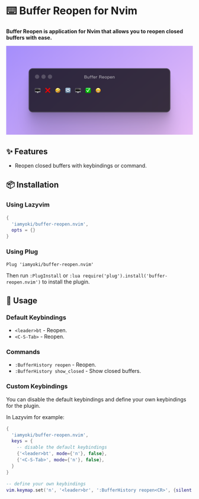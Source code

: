 # ⌨️ Buffer Reopen for Nvim

**Buffer Reopen is application for Nvim that allows you to reopen closed buffers with ease.**

![image](./Buffer-Reopen.png)

## ✨ Features

- Reopen closed buffers with keybindings or command.

## 📦 Installation

### Using Lazyvim

```lua
{
  'iamyoki/buffer-reopen.nvim',
  opts = {}
}
```

### Using Plug

```vim
Plug 'iamyoki/buffer-reopen.nvim'
```

Then run `:PlugInstall` or `:lua require('plug').install('buffer-reopen.nvim')` to install the plugin.

## 🚀 Usage

### Default Keybindings

- `<leader>bt` - Reopen.
- `<C-S-Tab>` - Reopen.

### Commands

- `:BufferHistory reopen` - Reopen.
- `:BufferHistory show_closed` - Show closed buffers.

### Custom Keybindings

You can disable the default keybindings and define your own keybindings for the plugin.

In Lazyvim for example:

```lua
{
  'iamyoki/buffer-reopen.nvim',
  keys = {
    -- disable the default keybindings
    {'<leader>bt', mode={'n'}, false},
    {'<C-S-Tab>', mode={'n'}, false},
  }
}
```

```lua
-- define your own keybindings
vim.keymap.set('n', '<leader>br', ':BufferHistory reopen<CR>', {silent = true})
```

